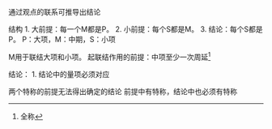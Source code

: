 通过观点的联系可推导出结论

结构
	1. 大前提：每一个M都是P。
	2. 小前提：每个S都是M。
	3. 结论：每个S都是P。
P：大项，M：中期，S：小项

M用于联结大项和小项。
起联结作用的前提：中项至少一次周延[^1]

结论：
	1. 结论中的量项必须对应

两个特称的前提无法得出确定的结论
前提中有特称，结论中也必须有特称

[^1]: 全称